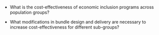- What is the cost-effectiveness of economic inclusion programs across population groups?

- What modifications in bundle design and delivery are necessary to increase cost-effectiveness for different sub-groups?
  